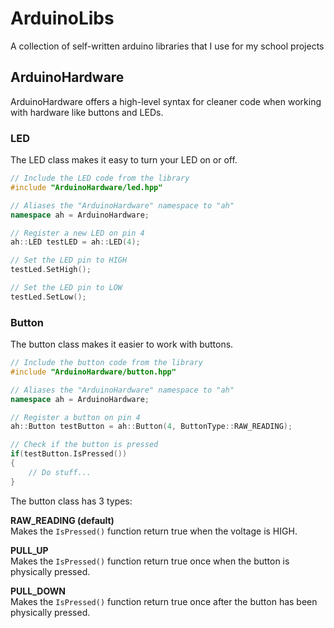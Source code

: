 # ArduinoLibs
A collection of self-written arduino libraries that I use for my school projects

## ArduinoHardware
ArduinoHardware offers a high-level syntax for cleaner code when working with hardware like buttons and LEDs.
### LED
The LED class makes it easy to turn your LED on or off.
```cpp
// Include the LED code from the library
#include "ArduinoHardware/led.hpp"

// Aliases the "ArduinoHardware" namespace to "ah"
namespace ah = ArduinoHardware;

// Register a new LED on pin 4
ah::LED testLED = ah::LED(4);

// Set the LED pin to HIGH
testLed.SetHigh();

// Set the LED pin to LOW
testLed.SetLow();
```

### Button
The button class makes it easier to work with buttons.
```cpp
// Include the button code from the library
#include "ArduinoHardware/button.hpp"

// Aliases the "ArduinoHardware" namespace to "ah"
namespace ah = ArduinoHardware;

// Register a button on pin 4
ah::Button testButton = ah::Button(4, ButtonType::RAW_READING);

// Check if the button is pressed
if(testButton.IsPressed())
{
    // Do stuff...
}
```
The button class has 3 types:

**RAW_READING (default)**<br/>
Makes the `IsPressed()` function return true when the voltage is HIGH.

**PULL_UP**<br/>
Makes the `IsPressed()` function return true once when the button is physically pressed.

**PULL_DOWN**<br/>
Makes the `IsPressed()` function return true once after the button has been physically pressed.